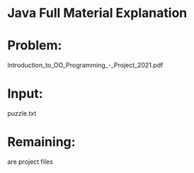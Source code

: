 # Java Full Material Explanation

# Problem:
Introduction_to_OO_Programming_-_Project_2021.pdf
# Input:
puzzle.txt

# Remaining:
are project files
